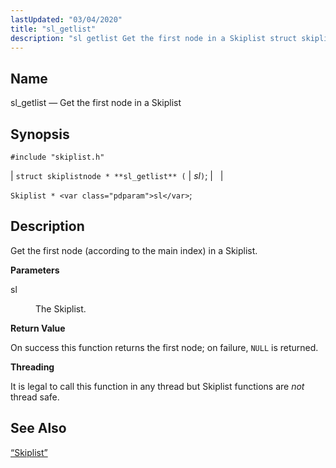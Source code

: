 ```yaml
---
lastUpdated: "03/04/2020"
title: "sl_getlist"
description: "sl getlist Get the first node in a Skiplist struct skiplistnode sl getlist sl Skiplist sl Get the first node according to the main index in a Skiplist sl The Skiplist On success this function returns the first node on failure NULL is returned It is legal to call this..."
---
```


<a name="apis.sl_getlist"></a> 
## Name

sl_getlist — Get the first node in a Skiplist

## Synopsis

`#include "skiplist.h"`

| `struct skiplistnode * **sl_getlist** (` | <var class="pdparam">sl</var>`)`; |   |

`Skiplist * <var class="pdparam">sl</var>`;<a name="idp60994656"></a> 
## Description

Get the first node (according to the main index) in a Skiplist.

**<a name="idp60995904"></a> Parameters**

<dl class="variablelist">

<dt>sl</dt>

<dd>

The Skiplist.

</dd>

</dl>

**<a name="idp60998608"></a> Return Value**

On success this function returns the first node; on failure, `NULL` is returned.

**<a name="idp61000016"></a> Threading**

It is legal to call this function in any thread but Skiplist functions are *not* thread safe.

<a name="idp61001600"></a> 
## See Also

[“Skiplist”](/momentum/3/3-api/structs-skiplist)
